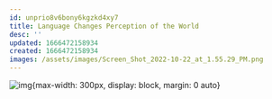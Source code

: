```yaml
---
id: unprio8v6bony6kgzkd4xy7
title: Language Changes Perception of the World
desc: ''
updated: 1666472158934
created: 1666472158934
images: /assets/images/Screen_Shot_2022-10-22_at_1.55.29_PM.png
---
```


![img](/assets/images/Screen_Shot_2022-10-22_at_1.55.29_PM.png){max-width: 300px, display: block, margin: 0 auto}
